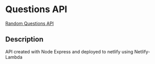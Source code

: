 # Questions API
[Random Questions API](https://random-questions-api.netlify.app/.netlify/functions/api)


## Description

API created with Node Express and deployed to netlify using Netlify-Lambda
```


